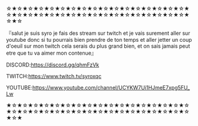 ☆★☆★☆★☆★☆★☆★☆★☆★☆★☆★☆★☆★☆★☆★☆★☆★☆★☆★☆★☆★☆★☆★☆★☆★☆★☆★☆★☆★☆★☆★☆★☆★☆★☆★☆★☆

『salut je suis syro je fais des stream sur twitch et je vais surement aller sur youtube donc si tu pourrais bien prendre de ton temps et aller jetter un coup d'oeuil sur mon
twitch cela serais du plus grand bien, et on sais jamais peut etre que tu va aimer mon contenue』

DISCORD:https://discord.gg/qhmFzVk

TWITCH:https://www.twitch.tv/syroxqc

YOUTUBE:https://www.youtube.com/channel/UCYKW7Ui1HJmeE7xpg5FU_Lw

★☆★☆★☆★☆★☆★☆★☆★☆★☆★☆★☆★☆★☆★☆★☆★☆★☆★☆★☆★☆★☆★☆★☆★☆★☆★☆★☆★☆★☆★☆★☆★☆★☆★☆★☆★
